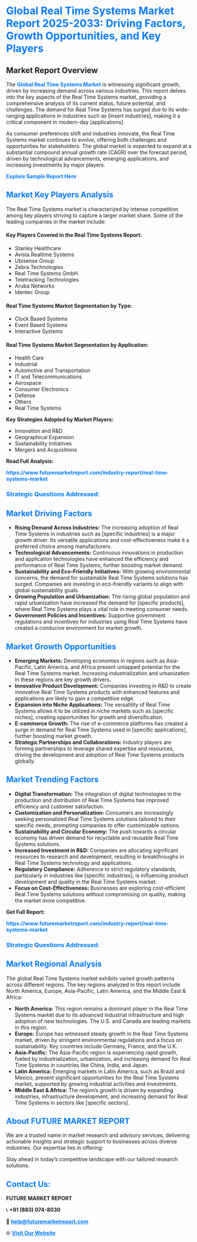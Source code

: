 <h1 style="color: #007BFF;">Global Real Time Systems Market Report 2025-2033: Driving Factors, Growth Opportunities, and Key Players</h1>

<section id="overview">
<h2>Market Report Overview</h2>
<p>The <a href="https://www.futuremarketreport.com/industry-report/real-time-systems-market" style="color: #007BFF; text-decoration: none;"><strong>Global Real Time Systems Market</strong></a> is witnessing significant growth, driven by increasing demand across various industries. This report delves into the key aspects of the Real Time Systems market, providing a comprehensive analysis of its current status, future potential, and challenges. The demand for Real Time Systems has surged due to its wide-ranging applications in industries such as [insert industries], making it a critical component in modern-day [applications].</p>
<p>As consumer preferences shift and industries innovate, the Real Time Systems market continues to evolve, offering both challenges and opportunities for stakeholders. The global market is expected to expand at a substantial compound annual growth rate (CAGR) over the forecast period, driven by technological advancements, emerging applications, and increasing investments by major players.</p>
</section>

<section id="overview">
<p><a href="https://www.futuremarketreport.com/request-sample/reportId=112401" style="color: #007BFF; text-decoration: none;"><strong>Explore Sample Report Here</strong></a></p>
</section>

<section id="key-players">
<h2 style="color: #007BFF;">Market Key Players Analysis</h2>
<p>The Real Time Systems market is characterized by intense competition among key players striving to capture a larger market share. Some of the leading companies in the market include:</p>
<h4>Key Players Covered in the Real Time Systems Report:</h4>
<ul><li>Stanley Healthcare</li><li>Avista Realtime Systems</li><li>Ubisense Group</li><li>Zebra Technologies</li><li>Real Time Systems GmbH</li><li>Teletracking Technologies</li><li>Aruba Networks</li><li>Identec Group</li></ul>
<h4>Real Time Systems Market Segmentation by Type:</h4>
<ul><li>Clock Based Systems</li><li>Event Based Systems</li><li>Interactive Systems</li></ul>

<h4>Real Time Systems Market Segmentation by Application:</h4>
<ul><li>Health Care</li><li>Industrial</li><li>Automotive and Transportation</li><li>IT and Telecommunications</li><li>Aerospace</li><li>Consumer Electronics</li><li>Defense</li><li>Others</li><li>Real Time Systems</li></ul>
<p><strong>Key Strategies Adopted by Market Players:</strong></p>
<ul>
<li>Innovation and R&D</li>
<li>Geographical Expansion</li>
<li>Sustainability Initiatives</li>
<li>Mergers and Acquisitions</li>
</ul>
</section>

<section>
<p><strong>Read Full Analysis: </strong></p><a href="https://www.futuremarketreport.com/industry-report/real-time-systems-market" style="color: #007BFF; text-decoration: none;"><strong>https://www.futuremarketreport.com/industry-report/real-time-systems-market</strong></a>
<h3 style="color: #007BFF;">Strategic Questions Addressed:</h3>
</section>

<section id="driving-factors">
<h2 style="color: #007BFF;">Market Driving Factors</h2>
<ul>
<li><strong>Rising Demand Across Industries:</strong> The increasing adoption of Real Time Systems in industries such as [specific industries] is a major growth driver. Its versatile applications and cost-effectiveness make it a preferred choice among manufacturers.</li>
<li><strong>Technological Advancements:</strong> Continuous innovations in production and application technologies have enhanced the efficiency and performance of Real Time Systems, further boosting market demand.</li>
<li><strong>Sustainability and Eco-Friendly Initiatives:</strong> With growing environmental concerns, the demand for sustainable Real Time Systems solutions has surged. Companies are investing in eco-friendly variants to align with global sustainability goals.</li>
<li><strong>Growing Population and Urbanization:</strong> The rising global population and rapid urbanization have increased the demand for [specific products], where Real Time Systems plays a vital role in meeting consumer needs.</li>
<li><strong>Government Policies and Incentives:</strong> Supportive government regulations and incentives for industries using Real Time Systems have created a conducive environment for market growth.</li>
</ul>
</section>

<section id="growth-opportunities">
<h2 style="color: #007BFF;">Market Growth Opportunities</h2>
<ul>
<li><strong>Emerging Markets:</strong> Developing economies in regions such as Asia-Pacific, Latin America, and Africa present untapped potential for the Real Time Systems market. Increasing industrialization and urbanization in these regions are key growth drivers.</li>
<li><strong>Innovative Product Development:</strong> Companies investing in R&D to create innovative Real Time Systems products with enhanced features and applications are likely to gain a competitive edge.</li>
<li><strong>Expansion into Niche Applications:</strong> The versatility of Real Time Systems allows it to be utilized in niche markets such as [specific niches], creating opportunities for growth and diversification.</li>
<li><strong>E-commerce Growth:</strong> The rise of e-commerce platforms has created a surge in demand for Real Time Systems used in [specific applications], further boosting market growth.</li>
<li><strong>Strategic Partnerships and Collaborations:</strong> Industry players are forming partnerships to leverage shared expertise and resources, driving the development and adoption of Real Time Systems products globally.</li>
</ul>
</section>

<section id="trending-factors">
<h2 style="color: #007BFF;">Market Trending Factors</h2>
<ul>
<li><strong>Digital Transformation:</strong> The integration of digital technologies in the production and distribution of Real Time Systems has improved efficiency and customer satisfaction.</li>
<li><strong>Customization and Personalization:</strong> Consumers are increasingly seeking personalized Real Time Systems solutions tailored to their specific needs, prompting companies to offer customizable options.</li>
<li><strong>Sustainability and Circular Economy:</strong> The push towards a circular economy has driven demand for recyclable and reusable Real Time Systems solutions.</li>
<li><strong>Increased Investment in R&D:</strong> Companies are allocating significant resources to research and development, resulting in breakthroughs in Real Time Systems technology and applications.</li>
<li><strong>Regulatory Compliance:</strong> Adherence to strict regulatory standards, particularly in industries like [specific industries], is influencing product development and quality in the Real Time Systems market.</li>
<li><strong>Focus on Cost-Effectiveness:</strong> Businesses are exploring cost-efficient Real Time Systems solutions without compromising on quality, making the market more competitive.</li>
</ul>
</section>

<section>
<p><strong>Get Full Report: </strong></p><a href="https://www.futuremarketreport.com/industry-report/real-time-systems-market" style="color: #007BFF; text-decoration: none;"><strong>https://www.futuremarketreport.com/industry-report/real-time-systems-market</strong></a>
<h3 style="color: #007BFF;">Strategic Questions Addressed:</h3>
</section>


<section id="regional-analysis">
<h2 style="color: #007BFF;">Market Regional Analysis</h2>
<p>The global Real Time Systems market exhibits varied growth patterns across different regions. The key regions analyzed in this report include North America, Europe, Asia-Pacific, Latin America, and the Middle East & Africa:</p>
<ul>
<li><strong>North America:</strong> This region remains a dominant player in the Real Time Systems market due to its advanced industrial infrastructure and high adoption of new technologies. The U.S. and Canada are leading markets in this region.</li>
<li><strong>Europe:</strong> Europe has witnessed steady growth in the Real Time Systems market, driven by stringent environmental regulations and a focus on sustainability. Key countries include Germany, France, and the U.K.</li>
<li><strong>Asia-Pacific:</strong> The Asia-Pacific region is experiencing rapid growth, fueled by industrialization, urbanization, and increasing demand for Real Time Systems in countries like China, India, and Japan.</li>
<li><strong>Latin America:</strong> Emerging markets in Latin America, such as Brazil and Mexico, present significant opportunities for the Real Time Systems market, supported by growing industrial activities and investments.</li>
<li><strong>Middle East & Africa:</strong> The region’s growth is driven by expanding industries, infrastructure development, and increasing demand for Real Time Systems in sectors like [specific sectors].</li>
</ul>
</section>

<footer>
<h2 style="color: #007BFF;">About FUTURE MARKET REPORT</h2>
<p>We are a trusted name in market research and advisory services, delivering actionable insights and strategic support to businesses across diverse industries. Our expertise lies in offering:</p>

<p>Stay ahead in today’s competitive landscape with our tailored research solutions.</p>

<h2 style="color: #007BFF;">Contact Us:</h2>
<p><strong>FUTURE MARKET REPORT</strong></p>
<p>📞 <strong>+91 (883) 074-8030</strong></p>
<p>📧 <strong><a href="mailto:help@futuremarketreport.com" style="color: #007BFF;">help@futuremarketreport.com</a></strong></p>
<p>🌐 <strong><a href="https://www.futuremarketreport.com/" style="color: #007BFF;">Visit Our Website</a></strong></p>
</footer>
